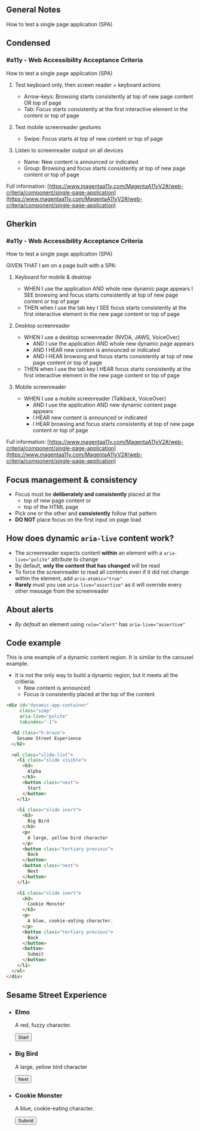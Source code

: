 ## General Notes

How to test a single page application (SPA)

## Condensed

### #a11y - Web Accessibility Acceptance Criteria

How to test a single page application (SPA)

1. Test keyboard only, then screen reader + keyboard actions

   - Arrow-keys: Browsing starts consistently at top of new page content OR top of page
   - Tab: Focus starts consistently at the first interactive element in the content or top of page

2. Test mobile screenreader gestures

   - Swipe: Focus starts at top of new content or top of page

3. Listen to screenreader output on all devices

   - Name: New content is announced or indicated 
   - Group: Browsing and focus starts consistently at top of new page content or top of page

Full information: [https://www.magentaa11y.com/MagentaA11yV2#/web-criteria/component/single-page-application](https://www.magentaa11y.com/MagentaA11yV2#/web-criteria/component/single-page-application)

## Gherkin

### #a11y - Web Accessibility Acceptance Criteria

How to test a single page application (SPA)

GIVEN THAT I am on a page built with a SPA:

1. Keyboard for mobile & desktop

   - WHEN I use the application AND whole new dynamic page appears I SEE browsing and focus starts consistently at top of new page content or top of page
   - THEN when I use the tab key I SEE focus starts consistently at the first interactive element in the new page content or top of page

2. Desktop screenreader

   - WHEN I use a desktop screenreader (NVDA, JAWS, VoiceOver) 
      - AND I use the application AND whole new dynamic page appears
      - AND I HEAR new content is announced or indicated 
      - AND I HEAR browsing and focus starts consistently at top of new page content or top of page
   - THEN when I use the tab key I HEAR focus starts consistently at the first interactive element in the new page content or top of page

3. Mobile screenreader

   - WHEN I use a mobile screenreader (Talkback, VoiceOver)
      - AND I use the application AND new dynamic content page appears
      - I HEAR new content is announced or indicated 
      - I HEAR browsing and focus starts consistently at top of new page content or top of page

Full information: [https://www.magentaa11y.com/MagentaA11yV2#/web-criteria/component/single-page-application](https://www.magentaa11y.com/MagentaA11yV2#/web-criteria/component/single-page-application)

## Focus management & consistency

- Focus must be **deliberately and consistently** placed at the
  - top of new page content or 
  - top of the HTML page
- Pick one or the other and **consistently** follow that pattern
- **DO NOT** place focus on the first input on page load

## How does dynamic `aria-live` content work?

- The screenreader expects content **within** an element with a `aria-live="polite"` attribute to change
- By default, **only the content that has changed** will be read
- To force the screenreader to read all contents even if it did not change within the element, add `aria-atomic="true"`
- **Rarely** must you use `aria-live="assertive"` as it will override every other message from the screenreader

## About alerts

- _By default_ an element using `role="alert"` has `aria-live="assertive"`

## Code example

This is one example of a dynamic content region. It is similar to the carousel example.

<!-- TODO mention how SPA works for our routing on current site -->

- It is not the only way to build a dynamic region, but it meets all the critieria:
  - New content is announced
  - Focus is consistently placed at the top of the content

```html
<div id="dynamic-app-container" 
     class="simp" 
     aria-live="polite" 
     tabindex="-1">

  <h2 class="h-bravo">
    Sesame Street Experience
  </h2>

  <ul class="slide-list">
    <li class="slide visible">
      <h3>
        Alpha
      </h3>
      <button class="next">
        Start
      </button>
    </li>

    <li class="slide inert">
      <h3>
        Big Bird
      </h3>
      <p>
        A large, yellow bird character
      </p>
      <button class="tertiary previous">
        Back
      </button>
      <button class="next">
        Next
      </button>
    </li>

    <li class="slide inert">
      <h3>
        Cookie Monster
      </h3>
      <p>
        A blue, cookie-eating character.
      </p>
      <button class="tertiary previous">
        Back
      </button>
      <button>
        Submit
      </button>
    </li>
  </ul>
</div>
```

<example>
   <div id="destination" 
      class="spa" 
      aria-live="polite" 
      tabindex="-1">
      <h2 class="h-bravo">
         Sesame Street Experience
      </h2>
      <ul class="slide-list">
         <li class="slide visible" id="current">
            <h3>
            Elmo
            </h3>
            <p>
            A red, fuzzy character.
            </p>
            <button data-fn="goToNext" class="Magentaa11y-button Magentaa11y-button--primary next">
            Start
            </button>
         </li>
         <li class="slide">
            <h3>
            Big Bird
            </h3>
            <p>
            A large, yellow bird character
            </p>
            <button data-fn="goToNext" class="Magentaa11y-button Magentaa11y-button--primary next">
            Next
            </button>
         </li>
         <li class="slide">
            <h3>
            Cookie Monster
            </h3>
            <p>
            A blue, cookie-eating character.
            </p>
            <button data-fn="goToNext" class="Magentaa11y-button Magentaa11y-button--primary next">
            Submit
            </button>
         </li>
      </ul>
   </div>
</example>